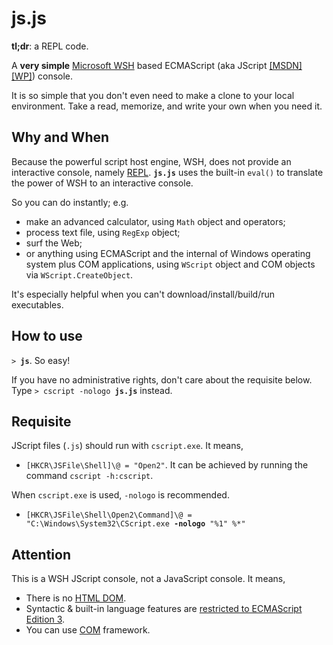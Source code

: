 js.js
=====

**tl;dr**: a REPL code.

A **very simple** [Microsoft WSH](http://en.wikipedia.org/wiki/Windows_Script_Host) based ECMAScript (aka JScript [\[MSDN\]](https://msdn.microsoft.com/library/hbxc2t98%28vs.85%29.aspx) [\[WP\]](http://en.wikipedia.org/wiki/JScript)) console.

It is so simple that you don't even need to make a clone to your local environment. Take a read, memorize, and write your own when you need it.

Why and When
------------

Because the powerful script host engine, WSH, does not provide an interactive console, namely [REPL](http://en.wikipedia.org/wiki/Read-eval-print_loop). **`js.js`** uses the built-in `eval()` to translate the power of WSH to an interactive console.

So you can do instantly; e.g.
* make an advanced calculator, using `Math` object and operators;
* process text file, using `RegExp` object;
* surf the Web;
* or anything using ECMAScript and the internal of Windows operating system plus COM applications, using `WScript` object and COM objects via `WScript.CreateObject`.

It's especially helpful when you can't download/install/build/run executables.

How to use
----------

`> `**`js`**. So easy!

If you have no administrative rights, don't care about the requisite below. Type `> cscript -nologo `**`js.js`** instead.

Requisite
---------

JScript files (`.js`) should run with `cscript.exe`. It means,
* `[HKCR\JSFile\Shell]\@ = "Open2"`. It can be achieved by running the command `cscript -h:cscript`.

When `cscript.exe` is used, `-nologo` is recommended.
* `[HKCR\JSFile\Shell\Open2\Command]\@ = "C:\Windows\System32\CScript.exe `**`-nologo`**` "%1" %*"`

Attention
---------

This is a WSH JScript console, not a JavaScript console. It means,

* There is no [HTML DOM](http://www.w3schools.com/js/js_htmldom.asp).
* Syntactic & built-in language features are [restricted to ECMAScript Edition 3](https://msdn.microsoft.com/ko-kr/library/hbxc2t98%28vs.85%29.aspx).
* You can use [COM](http://en.wikipedia.org/wiki/Component_Object_Model) framework.
